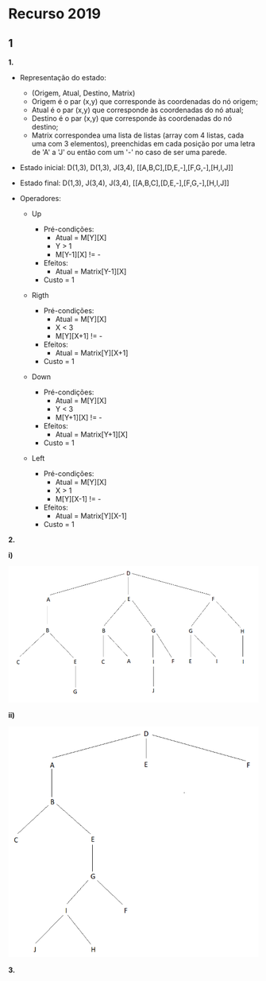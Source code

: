 # Recurso 2019

## 1

**1.**

* Representação do estado: 
  * (Origem, Atual, Destino, Matrix)
  * Origem é o par (x,y) que corresponde às coordenadas do nó origem;
  * Atual é o par (x,y) que corresponde às coordenadas do nó atual;
  * Destino é o par (x,y) que corresponde às coordenadas do nó destino;
  * Matrix correspondea uma lista de listas (array com 4 listas, cada uma com 3 elementos), preenchidas em cada posição por uma letra de 'A' a 'J' ou então com um '-' no caso de ser uma parede.

* Estado inicial: D(1,3), D(1,3), J(3,4), [[A,B,C],[D,E,-],[F,G,-],[H,I,J]]

* Estado final: D(1,3), J(3,4), J(3,4), [[A,B,C],[D,E,-],[F,G,-],[H,I,J]]

* Operadores: 
  * Up
    * Pré-condições:
      * Atual = M[Y][X]
      * Y > 1
      * M[Y-1][X] != - 
    * Efeitos: 
      * Atual = Matrix[Y-1][X]
    * Custo = 1
  
  * Rigth
    * Pré-condições:
      * Atual = M[Y][X]
      * X < 3
      * M[Y][X+1] != - 
    * Efeitos: 
      * Atual = Matrix[Y][X+1]
    * Custo = 1

  * Down
    * Pré-condições:
      * Atual = M[Y][X]
      * Y < 3
      * M[Y+1][X] != - 
    * Efeitos: 
      * Atual = Matrix[Y+1][X]
    * Custo = 1
  
  * Left
    * Pré-condições:
      * Atual = M[Y][X]
      * X > 1
      * M[Y][X-1] != - 
    * Efeitos: 
      * Atual = Matrix[Y][X-1]
    * Custo = 1

**2.**

**i)**

![](images/ex_12i_2019R.png)

**ii)**

![](images/ex_12ii_2019R.png)

**3.**